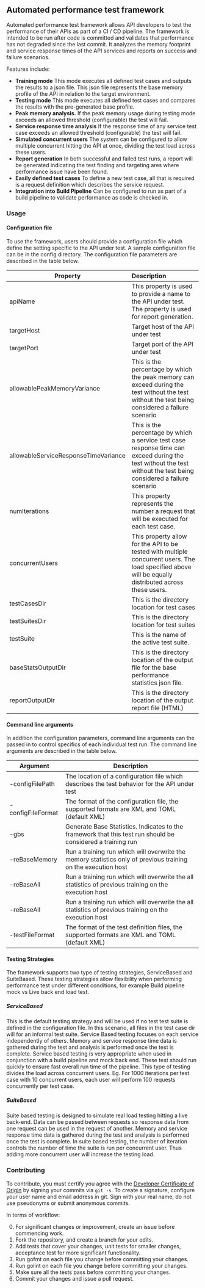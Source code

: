 ## Automated performance test framework

Automated performance test framework allows API developers to test the performance of their APIs as part of a CI / CD pipeline. The framework is intended to be run after code is committed and validates that performance has not 
degraded since the last commit. It analyzes the memory footprint and service response times of the API services and reports on success and failure scenarios. 

Features include:
* **Training mode** This mode executes all defined test cases and outputs the results to a json file. This json file represents the base memory profile of the API in relation to the target environment.
* **Testing mode** This mode executes all defined test cases and compares the results with the pre-generated base profile.
* **Peak memory analysis.** If the peak memory usage during testing mode exceeds an allowed threshold (configurable) the test will fail.
* **Service response time analysis** If the response time of any service test case exceeds an allowed threshold (configurable) the test will fail.
* **Simulated concurrent users** The system can be configured to allow multiple concurrent hitting the API at once, dividing the test load across these users.
* **Report generation** In both successful and failed test runs, a report will be generated indicating the test finding and targeting ares where performance issue have been found.
* **Easily defined test cases** To define a new test case, all that is required is a request definition which describes the service request.
* **Integration into Build Pipeline** Can be configured to run as part of a build pipeline to validate performance as code is checked in. 


### Usage 
#### Configuration file
To use the framework, users should provide a configuration file which define the setting specific to the API under test. A sample configuration file can be in the config directory.
The configuration file parameters are described in the table below. 

| Property                             |                                                                                                                                                        Description |
|--------------------------------------|:-------------------------------------------------------------------------------------------------------------------------------------------------------------------|
| apiName                              | This property is used to provide a name to the API under test. The property is used for report generation.                                                         |
| targetHost                           | Target host of the API under test                                                                                                                                  |
| targetPort                           | Target port of the API under test                                                                                                                                  |
| allowablePeakMemoryVariance          | This is the percentage by which the peak memory can exceed during the test without the test without the test being considered a failure scenario                   |
| allowableServiceResponseTimeVariance | This is the percentage by which a service test case response time can exceed during the test without the test without the test being considered a failure scenario |
| numIterations                        | This property represents the number a request that will be executed for each test case.                                                                            |
| concurrentUsers                      | This property allow for the API to be tested with multiple concurrent users. The load specified above will be equally distributed across these users.              |
| testCasesDir                         | This is the directory location for test cases           
| testSuitesDir                        | This is the directory location for test suites
| testSuite                            | This is the name of the active test suite.
| baseStatsOutputDir                   | This is the directory location of the output file for the base performance statistics json file.                                                                   |
| reportOutputDir                      | This is the directory location of the output report file (HTML)                                                                                                    |

#### Command line arguments
In addition the configuration parameters, command line arguments can the passed in to control specifics of each individual test run. The command line arguments are described in the table below. 

| Argument          | Description                                                                                                   |
|-------------------|---------------------------------------------------------------------------------------------------------------|
| -configFilePath   | The location of a configuration file which describes the test behavior for the API under test                 |
| -configFileFormat | The format of the configuration file, the supported formats are XML and TOML (default XML)                    |
| -gbs              | Generate Base Statistics. Indicates to the framework that this test run should be considered a training run   |
| -reBaseMemory     | Run a training run which will overwrite the memory statistics only of previous training on the execution host |
| -reBaseAll        | Run a training run which will overwrite the all statistics of previous training on the execution host         |
| -reBaseAll        | Run a training run which will overwrite the all statistics of previous training on the execution host         |
| -testFileFormat   | The format of the test definition files, the supported formats are XML and TOML (default XML)                 |

#### Testing Strategies
The framework supports two type of testing strategies, ServiceBased and SuiteBased. These testing strategies allow flexibility when performing performance 
test under different conditions, for example Build pipeline mock vs Live back end load test. 
##### ServiceBased
This is the default testing strategy and will be used if no test test suite is defined in the configuration file. In this scenario, all files in the test case dir will 
for an informal test suite. Service Based testing focuses on each service  independently of others. Memory and service response time data is gathered during the test and analysis is performed once the test is complete. Service based testing is very 
appropriate when used in conjunction with a build pipeline and mock back end. These test should run quickly to ensure fast overall run time of the pipeline. This type of testing 
divides the load across concurrent users. Eg. For 1000 iterations per test case with 10 concurrent users, each user will perform 100 requests concurrently per test case. 

##### SuiteBased
Suite based testing is designed to simulate real load testing hitting a live back-end. Data can be passed between requests so response data from one request can be used 
in the request of another. Memory and service response time data is gathered during the test and analysis is performed once the test is complete.
In suite based testing, the number of iteration controls the number of time the suite is run per concurrent user. Thus adding more concurrent user will increase the 
testing load. 

### Contributing

To contribute, you must certify you agree with the [Developer Certificate of Origin](http://developercertificate.org/)
by signing your commits via `git -s`. To create a signature, configure your user name and email address in git.
Sign with your real name, do not use pseudonyms or submit anonymous commits.


In terms of workflow:

0. For significant changes or improvement, create an issue before commencing work.
1. Fork the repository, and create a branch for your edits.
2. Add tests that cover your changes, unit tests for smaller changes, acceptance test
for more significant functionality.
3. Run gofmt on each file you change before committing your changes.
4. Run golint on each file you change before committing your changes.
5. Make sure all the tests pass before committing your changes.
6. Commit your changes and issue a pull request.
